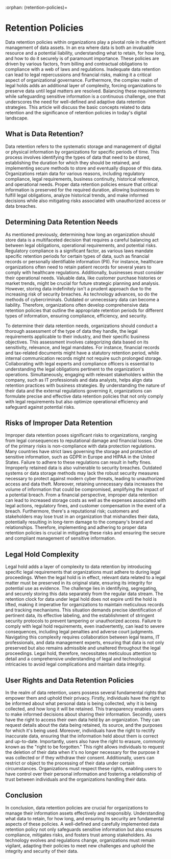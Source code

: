 :orphan:
(retention-policies)=

# Retention Policies

Data retention policies within organizations play a pivotal role in the efficient management of data assets. In an era where data is both an invaluable resource and a potential liability, understanding what to retain, for how long, and how to do it securely is of paramount importance. These policies are driven by various factors, from billing and contractual obligations to compliance with a web of laws and regulations. Inadequate data retention can lead to legal repercussions and financial risks, making it a critical aspect of organizational governance. Furthermore, the complex realm of legal holds adds an additional layer of complexity, forcing organizations to preserve data until legal matters are resolved. Balancing these requirements while safeguarding sensitive information is a continuous challenge, one that underscores the need for well-defined and adaptive data retention strategies. This article will discuss the basic concepts related to data retention and the significance of retention policies in today's digital landscape.

## What is Data Retention?

Data retention refers to the systematic storage and management of digital or physical information by organizations for specific periods of time. This process involves identifying the types of data that need to be stored, establishing the duration for which they should be retained, and implementing secure methods to store and eventually dispose of this data. Organizations retain data for various reasons, including regulatory compliance, legal requirements, business continuity, historical reference, and operational needs. Proper data retention policies ensure that critical information is preserved for the required duration, allowing businesses to fulfill legal obligations, analyze historical trends, and make informed decisions while also mitigating risks associated with unauthorized access or data breaches.

## Determining Data Retention Needs

As mentioned previously, determining how long an organization should store data is a multifaceted decision that requires a careful balancing act between legal obligations, operational requirements, and potential risks. Regulatory compliance is a significant factor, as various laws mandate specific retention periods for certain types of data, such as financial records or personally identifiable information (PII). For instance, healthcare organizations often need to retain patient records for several years to comply with healthcare regulations. Additionally, businesses must consider their operational needs. Valuable data, like customer purchase histories or market trends, might be crucial for future strategic planning and analysis. However, storing data indefinitely isn't a prudent approach due to the increasing risk of security breaches. As technology advances, so do the methods of cybercriminals. Outdated or unnecessary data can become a liability. Therefore, organizations often develop comprehensive data retention policies that outline the appropriate retention periods for different types of information, ensuring compliance, efficiency, and security.

To determine their data retention needs, organizations should conduct a thorough assessment of the type of data they handle, the legal requirements applicable to their industry, and their specific business objectives. This assessment involves categorizing data based on its sensitivity, relevance, and legal mandates. For instance, financial records and tax-related documents might have a statutory retention period, while internal communication records might not require such prolonged storage. Collaborating with legal experts and compliance officers is essential to understanding the legal obligations pertinent to the organization's operations. Simultaneously, engaging with relevant stakeholders within the company, such as IT professionals and data analysts, helps align data retention practices with business strategies. By understanding the nature of their data and the external regulations governing it, organizations can formulate precise and effective data retention policies that not only comply with legal requirements but also optimize operational efficiency and safeguard against potential risks.

## Risks of Improper Data Retention

Improper data retention poses significant risks to organizations, ranging from legal consequences to reputational damage and financial losses. One of the primary risks is non-compliance with data protection regulations. Many countries have strict laws governing the storage and protection of sensitive information, such as GDPR in Europe and HIPAA in the United States. Failure to adhere to these regulations can result in hefty fines. Improperly retained data is also vulnerable to security breaches. Outdated systems or data storage methods may lack the robust security measures necessary to protect against modern cyber threats, leading to unauthorized access and data theft. Moreover, retaining unnecessary data increases the volume of information that could be compromised, amplifying the impact of a potential breach. From a financial perspective, improper data retention can lead to increased storage costs as well as the expenses associated with legal actions, regulatory fines, and customer compensation in the event of a breach. Furthermore, there's a reputational risk; customers and stakeholders may lose trust in an organization that mishandles their data, potentially resulting in long-term damage to the company's brand and relationships. Therefore, implementing and adhering to proper data retention policies is crucial in mitigating these risks and ensuring the secure and compliant management of sensitive information.

## Legal Hold Complexity

Legal hold adds a layer of complexity to data retention by introducing specific legal requirements that organizations must adhere to during legal proceedings. When the legal hold is in effect, relevant data related to a legal matter must be preserved in its original state, ensuring its integrity for potential use as evidence. The challenge lies in identifying, segregating, and securely storing this data separately from the regular data stream. The retention clock for data under legal hold does not expire until the hold is lifted, making it imperative for organizations to maintain meticulous records and tracking mechanisms. This situation demands precise identification of pertinent data, its effective labeling, and the establishment of stringent security protocols to prevent tampering or unauthorized access. Failure to comply with legal hold requirements, even inadvertently, can lead to severe consequences, including legal penalties and adverse court judgments. Navigating this complexity requires collaboration between legal teams, IT professionals, and data management experts, ensuring that data is not only preserved but also remains admissible and unaltered throughout the legal proceedings. Legal hold, therefore, necessitates meticulous attention to detail and a comprehensive understanding of legal and technological intricacies to avoid legal complications and maintain data integrity.

## User Rights and Data Retention Policies

In the realm of data retention, users possess several fundamental rights that empower them and uphold their privacy. Firstly, individuals have the right to be informed about what personal data is being collected, why it is being collected, and how long it will be retained. This transparency enables users to make informed decisions about sharing their information. Secondly, users have the right to access their own data held by an organization. They can request details about the data being retained, its source, and the purposes for which it's being used. Moreover, individuals have the right to rectify inaccurate data, ensuring that the information held about them is correct and up-to-date. Importantly, users also have the right to erasure, commonly known as the "right to be forgotten." This right allows individuals to request the deletion of their data when it's no longer necessary for the purpose it was collected or if they withdraw their consent. Additionally, users can restrict or object to the processing of their data under certain circumstances. Organizations must respect these rights, enabling users to have control over their personal information and fostering a relationship of trust between individuals and the organizations handling their data.

## Conclusion

In conclusion, data retention policies are crucial for organizations to manage their information assets effectively and responsibly. Understanding what data to retain, for how long, and ensuring its security are fundamental aspects of these policies. A well-defined and carefully implemented data retention policy not only safeguards sensitive information but also ensures compliance, mitigates risks, and fosters trust among stakeholders. As technology evolves and regulations change, organizations must remain vigilant, adapting their policies to meet new challenges and uphold the integrity and security of their data.